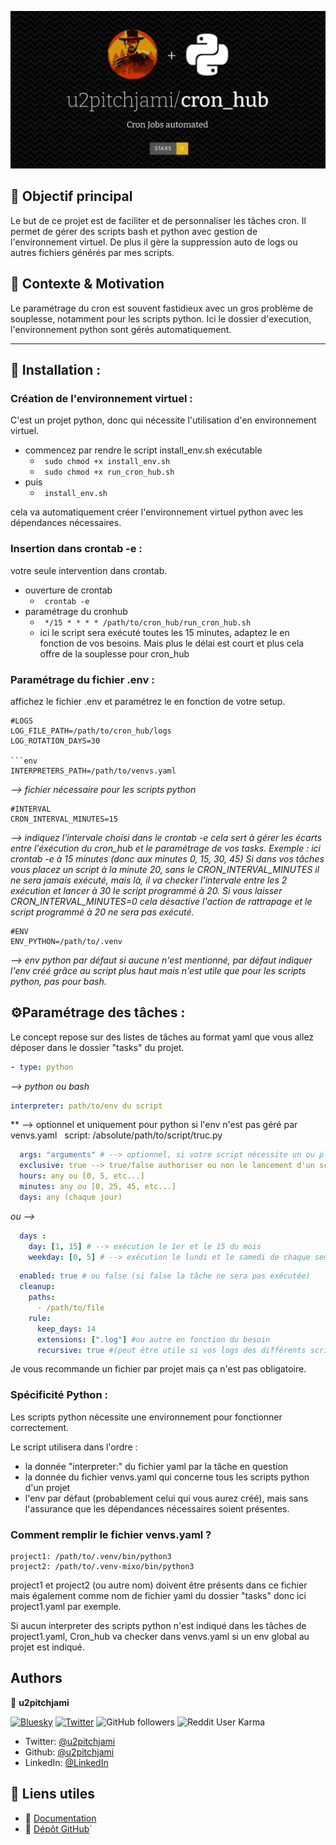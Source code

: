 ![Projet Logo](cron_hub.svg)

## 🎯 Objectif principal

Le but de ce projet est de faciliter et de personnaliser les tâches cron.
Il permet de gérer des scripts bash et python avec gestion de l'environnement virtuel.
De plus il gère la suppression auto de logs ou autres fichiers générés par mes scripts.

## 🔹 Contexte & Motivation

Le paramétrage du cron est souvent fastidieux avec un gros problème de souplesse, notamment pour les scripts python.
Ici le dossier d'execution, l'environnement python sont gérés automatiquement.

---

## 🧰 Installation :

### Création de l'environnement virtuel :
C'est un projet python, donc qui nécessite l'utilisation d'en environnement virtuel.

- commencez par rendre le script install_env.sh exécutable
	- ``` sudo chmod +x install_env.sh```
	- ``` sudo chmod +x run_cron_hub.sh```
- puis
	- ``` install_env.sh```

cela va automatiquement créer l'environnement virtuel python avec les dépendances nécessaires.

### Insertion dans crontab -e :
votre seule intervention dans crontab.

- ouverture de crontab
	- ``` crontab -e```
- paramétrage du cronhub
	- ``` */15 * * * * /path/to/cron_hub/run_cron_hub.sh```
	- ici le script sera exécuté toutes les 15 minutes, adaptez le en fonction de vos besoins. Mais plus le délai est court et plus cela offre de la souplesse pour cron_hub


### **Paramétrage du fichier .env :**
affichez le fichier .env et paramétrez le en fonction de votre setup.

```env
#LOGS
LOG_FILE_PATH=/path/to/cron_hub/logs
LOG_ROTATION_DAYS=30

```env
INTERPRETERS_PATH=/path/to/venvs.yaml
```
*--> fichier nécessaire pour les scripts python*

```env
#INTERVAL
CRON_INTERVAL_MINUTES=15
```
*--> indiquez l'intervale choisi dans le crontab -e
cela sert à gérer les écarts entre l'éxécution du cron_hub et le paramétrage de vos tasks.
Exemple : ici crontab -e à 15 minutes (donc aux minutes 0, 15, 30, 45)
Si dans vos tâches vous placez un script à la minute 20, sans le CRON_INTERVAL_MINUTES il ne sera jamais exécuté, mais là, il va checker l'intervale entre les 2 exécution et lancer à 30 le script programmé à 20.
Si vous laisser CRON_INTERVAL_MINUTES=0 cela désactive l'action de rattrapage et le script programmé à 20 ne sera pas exécuté.*

```env
#ENV
ENV_PYTHON=/path/to/.venv
```
*--> env python par défaut si aucune n'est mentionné, par défaut indiquer l'env créé grâce au script plus haut mais n'est utile que pour les scripts python, pas pour bash.*

## **⚙️Paramétrage des tâches :**
Le concept repose sur des listes de tâches au format yaml que vous allez déposer dans le dossier "tasks" du projet.

```yaml 
- type: python
```
*--> python ou bash*

  ```yaml
  interpreter: path/to/env du script
  ```
 ** --> optionnel et uniquement pour python si l'env n'est pas géré par venvs.yaml
  script: /absolute/path/to/script/truc.py 

```yaml
  args: "arguments" # --> optionnel, si votre script nécessite un ou plusieurs arguments
  exclusive: true --> true/false authoriser ou non le lancement d'un script déjà en cours (si non indiqué, par défaut "true")
  hours: any ou [0, 5, etc...]
  minutes: any ou [0, 25, 45, etc...]
  days: any (chaque jour)
```
*ou -->*
```yaml
  days :
    day: [1, 15] # --> exécution le 1er et le 15 du mois
    weekday: [0, 5] # --> exécution le lundi et le samedi de chaque semaine (cumulable avec day: [1, 15])
```

```yaml
  enabled: true # ou false (si false la tâche ne sera pas exécutée)
  cleanup:
    paths:
      - /path/to/file
    rule:
      keep_days: 14
      extensions: [".log"] #ou autre en fonction du besoin
      recursive: true #(peut être utile si vos logs des différents scripts de votre projet dans à la même racine, du coup il va gérer tous les sous dossiers et donc pas besoin de la paramétrer sur les autres)

```

Je vous recommande un fichier par projet mais ça n'est pas obligatoire.

### Spécificité Python :
Les scripts python nécessite une environnement pour fonctionner correctement.

Le script utilisera dans l'ordre :
 - la donnée "interpreter:" du fichier yaml par la tâche en question
 - la donnée du fichier venvs.yaml qui concerne tous les scripts python d'un projet
 - l'env par défaut (probablement celui qui vous aurez créé), mais sans l'assurance que les dépendances nécessaires soient présentes.

### Comment remplir le fichier venvs.yaml ?

```
project1: /path/to/.venv/bin/python3
project2: /path/to/.venv-mixo/bin/python3
```

project1 et project2 (ou autre nom) doivent être présents dans ce fichier mais également comme nom de fichier yaml du dossier "tasks"
donc ici project1.yaml par exemple.

Si aucun interpreter des scripts python n'est indiqué dans les tâches de project1.yaml, Cron_hub va checker dans venvs.yaml si un env global au projet est indiqué.


## Authors

👤 **u2pitchjami**

[![Bluesky](https://img.shields.io/badge/Bluesky-Follow-blue?logo=bluesky)](https://bsky.app/profile/u2pitchjami.bsky.social)
[![Twitter](https://img.shields.io/twitter/follow/u2pitchjami.svg?style=social)](https://twitter.com/u2pitchjami)
![GitHub followers](https://img.shields.io/github/followers/u2pitchjami)
![Reddit User Karma](https://img.shields.io/reddit/user-karma/combined/u2pitchjami)

* Twitter: [@u2pitchjami](https://twitter.com/u2pitchjami)
* Github: [@u2pitchjami](https://github.com/u2pitchjami)
* LinkedIn: [@LinkedIn](https://linkedin.com/in/thierry-beugnet-a7761672)

## 🔗 Liens utiles
- 📜 [Documentation](../Resources/Documentation.md)
- 📂 [Dépôt GitHub](https://github.com/user/projet)`